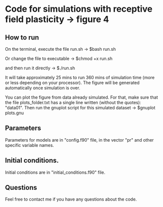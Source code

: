 # Code for simulations with receptive field plasticity -> figure 4

## How to run

On the terminal, execute the file run.sh -> $bash run.sh

Or change the file to executable -> $chmod +x run.sh

and then run it directly -> $./run.sh

It will take approximately 25 mins to run 360 mins of simulation time (more or less depending on your processor). 
The figure will be generated automatically once simulation is over.

You can plot the figure from data already simulated. For that, make sure that the file plots_folder.txt has a single line written (without the quotes): "data01". Then run the gnuplot script for this simulated dataset -> $gnuplot plots.gnu

## Parameters

Parameters for models are in "config.f90" file, in the vector "pr" and other specific variable names. 

## Initial conditions.

Initial conditions are in "initial_conditions.f90" file.

## Questions

Feel free to contact me if you have any questions about the code.
